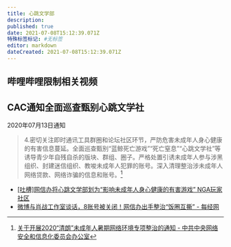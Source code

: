 ```yaml
---
title: 心跳文学部
description: 
published: true
date: 2021-07-08T15:12:39.071Z
特殊标签标记: #无标签
editor: markdown
dateCreated: 2021-07-08T15:12:39.071Z
---
```


## 哔哩哔哩限制相关视频

## CAC通知全面巡查甄别心跳文学社

2020年07月13日通知

> 4.密切关注即时通讯工具群圈和论坛社区环节，严防危害未成年人身心健康的有害信息蔓延。全面巡查甄别“蓝鲸死亡游戏”“死亡窒息”“心跳文学社”等诱导青少年自残自杀的版块、群组、圈子。严格处置引诱未成年人参与涉黑组织、封建迷信组织、教唆未成年人犯罪的账号。深入清理整治涉未成年人网络贷款、网络诈骗的信息和账号。[^ql2020]

[^ql2020]: [关于开展2020“清朗”未成年人暑期网络环境专项整治的通知 - 中共中央网络安全和信息化委员会办公室](https://web.archive.org/web/20210331092355/http://www.cac.gov.cn/2020-07/13/c_1596175859026231.htm)

+ [[吐槽]网信办将心跳文学部划为“影响未成年人身心健康的有害游戏” NGA玩家社区](https://archive.is/inw4k "https://ngabbs.com/read.php?tid=22547915")
+ [微博与肖战工作室谈话，8账号被关闭！网信办出手整治“饭圈互撕” - 每经网](https://web.archive.org/web/20210128194006/http://www.nbd.com.cn/articles/2020-07-14/1460486.html)
